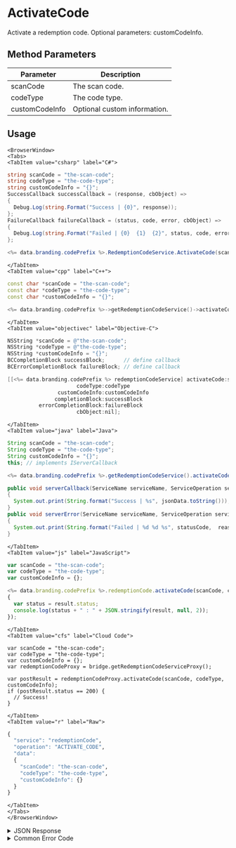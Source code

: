 # ActivateCode

Activate a redemption code. Optional parameters: customCodeInfo.


<PartialServop service_name="redemptionCode" operation_name="ACTIVATE_CODE" />

## Method Parameters
Parameter | Description
--------- | -----------
scanCode | The scan code.
codeType | The code type.
customCodeInfo | Optional custom information.

## Usage

```mdx-code-block
<BrowserWindow>
<Tabs>
<TabItem value="csharp" label="C#">
```

```csharp
string scanCode = "the-scan-code";
string codeType = "the-code-type";
string customCodeInfo = "{}";
SuccessCallback successCallback = (response, cbObject) =>
{
  Debug.Log(string.Format("Success | {0}", response));
};
FailureCallback failureCallback = (status, code, error, cbObject) =>
{
  Debug.Log(string.Format("Failed | {0}  {1}  {2}", status, code, error));
};

<%= data.branding.codePrefix %>.RedemptionCodeService.ActivateCode(scanCode, codeType, customCodeInfo, successCallback, failureCallback);
```

```mdx-code-block
</TabItem>
<TabItem value="cpp" label="C++">
```

```cpp
const char *scanCode = "the-scan-code";
const char *codeType = "the-code-type";
const char *customCodeInfo = "{}";

<%= data.branding.codePrefix %>->getRedemptionCodeService()->activateCode(scanCode, codeType, customCodeInfo, this);
```

```mdx-code-block
</TabItem>
<TabItem value="objectivec" label="Objective-C">
```

```objectivec
NSString *scanCode = @"the-scan-code";
NSString *codeType = @"the-code-type";
NSString *customCodeInfo = "{}";
BCCompletionBlock successBlock;      // define callback
BCErrorCompletionBlock failureBlock; // define callback

[[<%= data.branding.codePrefix %> redemptionCodeService] activateCode:scanCode
                      codeType:codeType
                customCodeInfo:customCodeInfo
               completionBlock:successBlock
          errorCompletionBlock:failureBlock
                      cbObject:nil];
```

```mdx-code-block
</TabItem>
<TabItem value="java" label="Java">
```

```java
String scanCode = "the-scan-code";
String codeType = "the-code-type";
String customCodeInfo = "{}";
this; // implements IServerCallback

<%= data.branding.codePrefix %>.getRedemptionCodeService().activateCode(scanCode, codeType, customCodeInfo, this);

public void serverCallback(ServiceName serviceName, ServiceOperation serviceOperation, JSONObject jsonData)
{
  System.out.print(String.format("Success | %s", jsonData.toString()));
}
public void serverError(ServiceName serviceName, ServiceOperation serviceOperation, int statusCode, int reasonCode, String jsonError)
{
  System.out.print(String.format("Failed | %d %d %s", statusCode,  reasonCode, jsonError.toString()));
}
```

```mdx-code-block
</TabItem>
<TabItem value="js" label="JavaScript">
```

```javascript
var scanCode = "the-scan-code";
var codeType = "the-code-type";
var customCodeInfo = {};

<%= data.branding.codePrefix %>.redemptionCode.activateCode(scanCode, codeType, customCodeInfo, result =>
{
  var status = result.status;
  console.log(status + " : " + JSON.stringify(result, null, 2));
});
```

```mdx-code-block
</TabItem>
<TabItem value="cfs" label="Cloud Code">
```

```cfscript
var scanCode = "the-scan-code";
var codeType = "the-code-type";
var customCodeInfo = {};
var redemptionCodeProxy = bridge.getRedemptionCodeServiceProxy();

var postResult = redemptionCodeProxy.activateCode(scanCode, codeType, customCodeInfo);
if (postResult.status == 200) {
  // Success!
}
```

```mdx-code-block
</TabItem>
<TabItem value="r" label="Raw">
```

```r
{
  "service": "redemptionCode",
  "operation": "ACTIVATE_CODE",
  "data":
  {
    "scanCode": "the-scan-code",
    "codeType": "the-code-type",
    "customCodeInfo": {}
  }
}
```

```mdx-code-block
</TabItem>
</Tabs>
</BrowserWindow>
```

<details>
<summary>JSON Response</summary>

```json
{
  "data": {
    "gameId": "23782",
    "scanCode": "a-scan-code",
    "codeType": "ct",
    "redemptionCodeId": "7379b058-8669-4199-b4bb-712f1e77ea8e",
    "version": 2,
    "codeState": "Available",
    "customCodeInfo": {},
    "customRedemptionInfo": {},
    "redeemedByProfileId": null,
    "redeemedByProfileName": null,
    "invalidationReason": null,
    "createdAt": 1655483646387,
    "activatedAt": 1655483664964,
    "redeemedAt": null,
    "invalidatedAt": null,
    "updatedAt": 1655483646387
  },
  "status": 200
}
```
</details>

<details>
<summary>Common Error Code</summary>

### Status Codes
Code | Name | Description
---- | ---- | -----------
40399 | REDEMPTION_CODE_TYPE_NOT_FOUND | The specified code type was not found
40395 | REDEMPTION_CODE_NOT_FOUND | The specified code was not found
40397 | REDEMPTION_CODE_ACTIVE | Redemption code already activated
40400 | REDEMPTION_CODE_INVALID | Redemption code invalid
40753 | REDEMPTION_CODE_TYPE_DISABLED | Invalid code. Redemption code type has been disabled

</details>


